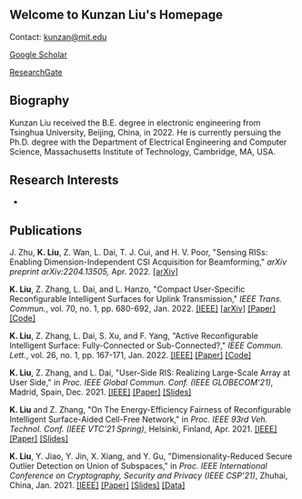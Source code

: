 ## Welcome to Kunzan Liu's Homepage
Contact: <kunzan@mit.edu>

[Google Scholar](https://scholar.google.com/citations?user=wzifqNkAAAAJ&hl=en&oi=ao)

[ResearchGate](https://www.researchgate.net/profile/Kunzan-Liu)

## Biography
Kunzan Liu received the B.E. degree in electronic engineering from Tsinghua University, Beijing, China, in 2022. He is currently persuing the Ph.D. degree with the Department of Electrical Engineering and Computer Science, Massachusetts Institute of Technology, Cambridge, MA, USA.
## Research Interests

- 

## Publications

J. Zhu, **K. Liu**, Z. Wan, L. Dai, T. J. Cui, and H. V. Poor, "Sensing RISs: Enabling Dimension-Independent CSI Acquisition for Beamforming," *arXiv preprint arXiv:2204.13505,* Apr. 2022. [[arXiv]](https://arxiv.org/abs/2204.13505)

**K. Liu**, Z. Zhang, L. Dai, and L. Hanzo, "Compact User-Specific Reconfigurable Intelligent Surfaces for Uplink Transmission," *IEEE Trans. Commun.*, vol. 70, no. 1, pp. 680-692, Jan. 2022. [[IEEE]](https://ieeexplore.ieee.org/document/9598898) [[arXiv]](https://arxiv.org/abs/2107.08698) [[Paper]](/file/TCOM/US-RIS.pdf) [[Code]](/file/TCOM/code_USRIS.zip)

**K. Liu**, Z. Zhang, L. Dai, S. Xu, and F. Yang, "Active Reconfigurable Intelligent Surface: Fully-Connected or Sub-Connected?," *IEEE Commun. Lett.*, vol. 26, no. 1, pp. 167-171, Jan. 2022. [[IEEE]](https://ieeexplore.ieee.org/document/9568854) [[Paper]](/file/CL/Active_Reconfigurable_Intelligent_Surface_Fully-Connected_or_Sub-Connected.pdf) [[Code]](/file/CL/code_SubRIS.zip)

**K. Liu**, Z. Zhang, and L. Dai, "User-Side RIS: Realizing Large-Scale Array at User Side," in *Proc. IEEE Global Commun. Conf. (IEEE GLOBECOM’21),* Madrid, Spain, Dec. 2021. [[IEEE]](https://ieeexplore.ieee.org/document/9685418) [[Paper]](/file/GLOBECOM/USRIS_GlobeCom.pdf) [[Slides]](/file/GLOBECOM/1006_GlobeCom.pdf)

**K. Liu** and Z. Zhang, "On The Energy-Efficiency Fairness of Reconfigurable Intelligent Surface-Aided Cell-Free Network," in *Proc. IEEE 93rd Veh. Technol. Conf. (IEEE VTC'21 Spring)*, Helsinki, Finland, Apr. 2021. [[IEEE]](https://ieeexplore.ieee.org/document/9448858/) [[Paper]](/file/VTC/VTC_EEFairness.pdf) [[Slides]](/file/VTC/VTC_presentation.pdf)

**K. Liu**, Y. Jiao, Y. Jin, X. Xiang, and Y. Gu, "Dimensionality-Reduced Secure Outlier Detection on Union of Subspaces," in *Proc. IEEE International Conference on Cryptography, Security and Privacy (IEEE CSP'21)*, Zhuhai, China, Jan. 2021. [[IEEE]](https://ieeexplore.ieee.org/document/9357502) [[Paper]](/file/ICCSP/rp020_P014.pdf) [[Slides]](/file/ICCSP/DrSOD.pdf) [[Data]](/file/ICCSP/YaleOutliers3class.mat)